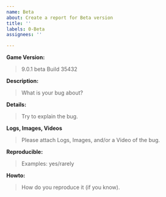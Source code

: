 ```yaml
---
name: Beta
about: Create a report for Beta version
title: ''
labels: 0-Beta
assignees: ''

---
```


**Game Version:**
> 9.0.1 beta Build 35432 

**Description:**
> What is your bug about?

**Details:**
> Try to explain the bug.

**Logs, Images, Videos**
> Please attach Logs, Images, and/or a Video of the bug.

**Reproducible:**
> Examples: yes/rarely

**Howto:**
> How do you reproduce it (if you know).

